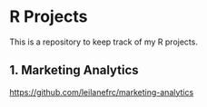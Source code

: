 R Projects
================

This is a repository to keep track of my R projects.

## 1. Marketing Analytics
<https://github.com/leilanefrc/marketing-analytics>
